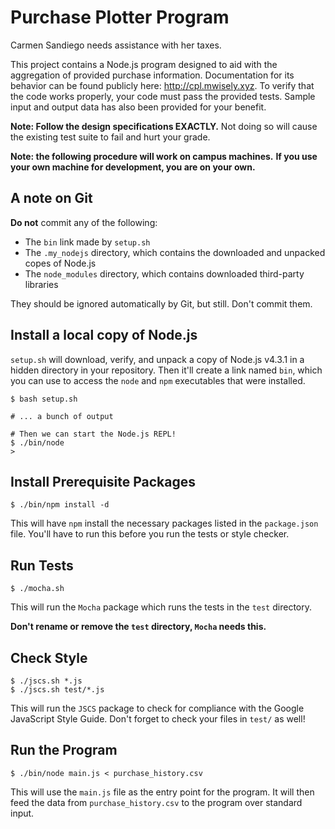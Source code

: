 # Purchase Plotter Program

Carmen Sandiego needs assistance with her taxes.

This project contains a Node.js program designed to aid with the aggregation of provided purchase information.
Documentation for its behavior can be found publicly here: <http://cpl.mwisely.xyz>.
To verify that the code works properly, your code must pass the provided tests.
Sample input and output data has also been provided for your benefit.

**Note: Follow the design specifications EXACTLY.**
Not doing so will cause the existing test suite to fail and hurt your grade.

**Note: the following procedure will work on campus machines.**
**If you use your own machine for development, you are on your own.**

## A note on Git

**Do not** commit any of the following:

- The `bin` link made by `setup.sh`
- The `.my_nodejs` directory, which contains the downloaded and unpacked copes of Node.js
- The `node_modules` directory, which contains downloaded third-party libraries

They should be ignored automatically by Git, but still.
Don't commit them.

## Install a local copy of Node.js

`setup.sh` will download, verify, and unpack a copy of Node.js v4.3.1 in a hidden directory in your repository.
Then it'll create a link named `bin`, which you can use to access the `node` and `npm` executables that were installed.

~~~ shell
$ bash setup.sh

# ... a bunch of output

# Then we can start the Node.js REPL!
$ ./bin/node
>
~~~


## Install Prerequisite Packages

~~~ shell
$ ./bin/npm install -d
~~~~

This will have `npm` install the necessary packages listed in the `package.json` file.
You'll have to run this before you run the tests or style checker.

## Run Tests

~~~ shell
$ ./mocha.sh
~~~~

This will run the `Mocha` package which runs the tests in the `test` directory.

**Don't rename or remove the `test` directory, `Mocha` needs this.**

## Check Style

~~~ shell
$ ./jscs.sh *.js
$ ./jscs.sh test/*.js
~~~~

This will run the `JSCS` package to check for compliance with the Google JavaScript Style Guide.
Don't forget to check your files in `test/` as well!

## Run the Program

~~~ shell
$ ./bin/node main.js < purchase_history.csv
~~~

This will use the `main.js` file as the entry point for the program.
It will then feed the data from `purchase_history.csv` to the program over standard input.

<!--  LocalWords:  executables REPL js
 -->

